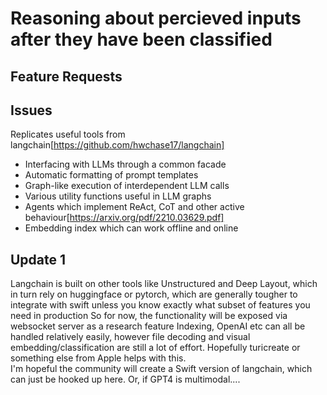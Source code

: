 #  Reasoning about percieved inputs after they have been classified

## Feature Requests


## Issues


Replicates useful tools from langchain[https://github.com/hwchase17/langchain]

- Interfacing with LLMs through a common facade
- Automatic formatting of prompt templates
- Graph-like execution of interdependent LLM calls
- Various utility functions useful in LLM graphs
- Agents which implement ReAct, CoT and other active behaviour[https://arxiv.org/pdf/2210.03629.pdf]
- Embedding index which can work offline and online

## Update 1
Langchain is built on other tools like Unstructured and Deep Layout, which in turn rely on huggingface or pytorch, which are generally tougher to integrate with swift unless you know exactly what subset of features you need in production
So for now, the functionality will be exposed via websocket server as a research feature 
Indexing, OpenAI etc can all be handled relatively easily, however file decoding and visual embedding/classification are still a lot of effort. Hopefully turicreate or something else from Apple helps with this.  
I'm hopeful the community will create a Swift version of langchain, which can just be hooked up here. Or, if GPT4 is multimodal....
